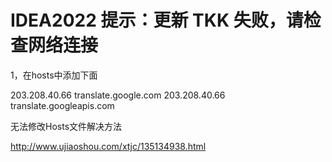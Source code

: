 # IDEA2022 提示：更新 TKK 失败，请检查网络连接

1，在hosts中添加下面

203.208.40.66 translate.google.com
203.208.40.66 translate.googleapis.com



无法修改Hosts文件解决方法

http://www.ujiaoshou.com/xtjc/135134938.html